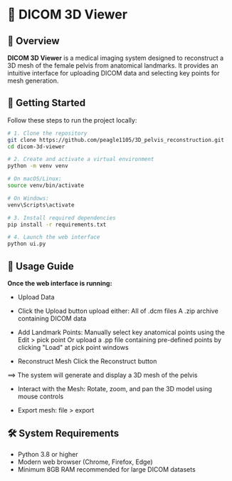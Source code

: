 # 🦴 DICOM 3D Viewer

## 📌 Overview

**DICOM 3D Viewer** is a medical imaging system designed to reconstruct a 3D mesh of the female pelvis from anatomical landmarks. It provides an intuitive interface for uploading DICOM data and selecting key points for mesh generation.

## 🚀 Getting Started

Follow these steps to run the project locally:

```bash
# 1. Clone the repository
git clone https://github.com/peagle1105/3D_pelvis_reconstruction.git
cd dicom-3d-viewer

# 2. Create and activate a virtual environment
python -m venv venv

# On macOS/Linux:
source venv/bin/activate

# On Windows:
venv\Scripts\activate

# 3. Install required dependencies
pip install -r requirements.txt

# 4. Launch the web interface
python ui.py
```

## 📖 Usage Guide

**Once the web interface is running:**

- Upload Data

- Click the Upload button upload either:
  All of .dcm files
  A .zip archive containing DICOM data

- Add Landmark Points:
  Manually select key anatomical points using the Edit > pick point
  Or upload a .pp file containing pre-defined points by clicking "Load" at pick point windows

- Reconstruct Mesh
  Click the Reconstruct button

==> The system will generate and display a 3D mesh of the pelvis

- Interact with the Mesh:
  Rotate, zoom, and pan the 3D model using mouse controls

- Export mesh: file > export

## 🛠 System Requirements

- Python 3.8 or higher
- Modern web browser (Chrome, Firefox, Edge)
- Minimum 8GB RAM recommended for large DICOM datasets
